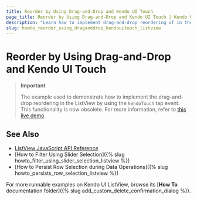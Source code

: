 ```yaml
---
title: Reorder by Using Drag-and-Drop and Kendo UI Touch
page_title: Reorder by Using Drag-and-Drop and Kendo UI Touch | Kendo UI ListView
description: "Learn how to implement drag-and-drop reordering of in the Kendo UI ListView widget using `kendoTouch` tap event."
slug: howto_reorder_using_draganddrop_kendouitouch_listview
---
```


# Reorder by Using Drag-and-Drop and Kendo UI Touch

> **Important**
>
> The example used to demonstrate how to implement the drag-and-drop reordering in the ListView by using the `kendoTouch` tap event. This functionality is now obsolete. For more information, refer to [this live demo](http://demos.telerik.com/kendo-ui/sortable/integration-listview).

## See Also

* [ListView JavaScript API Reference](/api/javascript/ui/listview)
* [How to Filter Using Slider Selection]({% slug howto_filter_using_slider_selection_listview %})
* [How to Persist Row Selection during Data Operations]({% slug howto_persists_row_selection_listview %})

For more runnable examples on Kendo UI ListView, browse its [**How To** documentation folder]({% slug add_custom_delete_confirmation_dialog %}).
